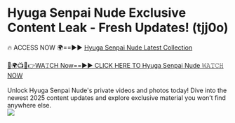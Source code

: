 # Hyuga Senpai Nude Exclusive Content Leak - Fresh Updates! (tjj0o)

🔥 ACCESS NOW 🌍==►► <a href="https://tinyurl.com/yc657z5k" rel="nofollow">Hyuga Senpai Nude Latest Collection</a>
<br><br>
[🔴🌍📺📱👉WA𝚃CH Now==►► CLICK HERE TO Hyuga Senpai Nude 𝚆𝙰𝚃𝙲𝙷 NOW](https://tinyurl.com/yc657z5k)
<br><br>
Unlock Hyuga Senpai Nude's private videos and photos today! Dive into the newest 2025 content updates and explore exclusive material you won’t find anywhere else.
<br>
<a href="https://tinyurl.com/yc657z5k" rel="nofollow" data-target="animated-image.originalLink"><img src="https://camo.githubusercontent.com/8a4f000d20f83aca3bf7ec5f350d767afa0574a8a352519fd8cfa583a6f93a33/68747470733a2f2f692e696d6775722e636f6d2f644a486b345a712e676966" data-canonical-src="https://i.imgur.com/dJHk4Zq.gif" style="max-width: 100%; display: inline-block;" data-target="animated-image.originalImage"></a>
<br>
